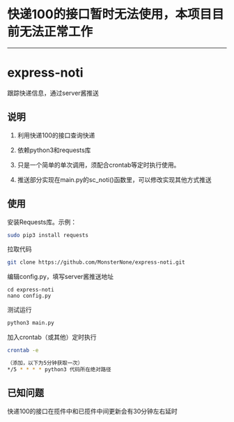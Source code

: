 # 快递100的接口暂时无法使用，本项目目前无法正常工作

---

# express-noti
跟踪快递信息，通过server酱推送

## 说明
1. 利用快递100的接口查询快递

2. 依赖python3和requests库

2. 只是一个简单的单次调用，须配合crontab等定时执行使用。

3. 推送部分实现在main.py的sc_noti()函数里，可以修改实现其他方式推送

## 使用

安装Requests库。示例：

```bash
sudo pip3 install requests
```

拉取代码

```bash
git clone https://github.com/MonsterNone/express-noti.git
```

编辑config.py，填写server酱推送地址
```
cd express-noti
nano config.py
```

测试运行

```bash
python3 main.py
```

加入crontab（或其他）定时执行

```bash
crontab -e

（添加，以下为5分钟获取一次）
*/5 * * * * python3 代码所在绝对路径
```

## 已知问题

快递100的接口在揽件中和已揽件中间更新会有30分钟左右延时
